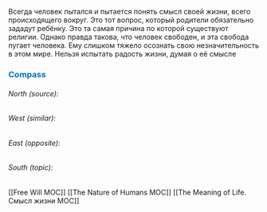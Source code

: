 
Всегда человек пытался и пытается понять смысл своей жизни, всего происходящего вокруг. Это тот вопрос, который родители обязательно зададут ребёнку. Это та самая причина по которой существуют религии. Однако правда такова, что человек свободен, и эта свобода пугает человека. Ему слишком тяжело осознать свою незначительность в этом мире. Нельзя испытать радость жизни, думая о её смысле



### <span style="color:#0070c0">Compass</span>
###### North (source):


###### West (similar):


###### East (opposite):


###### South (topic):
[[Free Will MOC]]
[[The Nature of Humans MOC]]
[[The Meaning of Life. Смысл жизни MOC]]